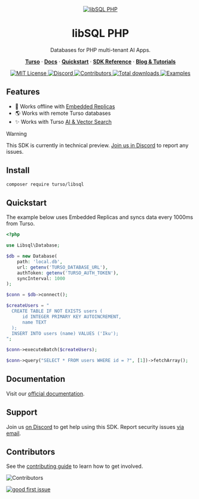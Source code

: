 <p align="center">
  <a href="https://tur.so/turso-php">
    <picture>
      <img src="/.github/cover.png" alt="libSQL PHP" />
    </picture>
  </a>
  <h1 align="center">libSQL PHP</h1>
</p>

<p align="center">
  Databases for PHP multi-tenant AI Apps.
</p>

<p align="center">
  <a href="https://tur.so/turso-php"><strong>Turso</strong></a> ·
  <a href="https://docs.turso.tech"><strong>Docs</strong></a> ·
  <a href="https://docs.turso.tech/sdk/php/quickstart"><strong>Quickstart</strong></a> ·
  <a href="https://docs.turso.tech/sdk/php/reference"><strong>SDK Reference</strong></a> ·
  <a href="https://turso.tech/blog"><strong>Blog &amp; Tutorials</strong></a>
</p>

<p align="center">
  <a href="LICENSE">
    <picture>
      <img src="https://img.shields.io/github/license/tursodatabase/libsql-php?color=0F624B" alt="MIT License" />
    </picture>
  </a>
  <a href="https://tur.so/discord-php">
    <picture>
      <img src="https://img.shields.io/discord/933071162680958986?color=0F624B" alt="Discord" />
    </picture>
  </a>
  <a href="#contributors">
    <picture>
      <img src="https://img.shields.io/github/contributors/tursodatabase/libsql-php?color=0F624B" alt="Contributors" />
    </picture>
  </a>
  <a href="https://packagist.org/packages/turso/libsql">
    <picture>
      <img src="https://img.shields.io/packagist/dt/turso/libsql?color=0F624B" alt="Total downloads" />
    </picture>
  </a>
  <a href="/examples">
    <picture>
      <img src="https://img.shields.io/badge/browse-examples-0F624B" alt="Examples" />
    </picture>
  </a>
</p>

## Features

- 🔌 Works offline with [Embedded Replicas](https://docs.turso.tech/features/embedded-replicas/introduction)
- 🌎 Works with remote Turso databases
- ✨ Works with Turso [AI & Vector Search](https://docs.turso.tech/features/ai-and-embeddings)

> [!WARNING]
> This SDK is currently in technical preview. <a href="https://tur.so/discord-php">Join us in Discord</a> to report any issues.

## Install

```bash
composer require turso/libsql
```

## Quickstart

The example below uses Embedded Replicas and syncs data every 1000ms from Turso.

```php
<?php

use Libsql\Database;

$db = new Database(
    path: 'local.db',
    url: getenv('TURSO_DATABASE_URL'),
    authToken: getenv('TURSO_AUTH_TOKEN'),
    syncInterval: 1000
);

$conn = $db->connect();

$createUsers = "
  CREATE TABLE IF NOT EXISTS users (
      id INTEGER PRIMARY KEY AUTOINCREMENT,
      name TEXT
  );
  INSERT INTO users (name) VALUES ('Iku');
";

$conn->executeBatch($createUsers);

$conn->query("SELECT * FROM users WHERE id = ?", [1])->fetchArray();
```

## Documentation

Visit our [official documentation](https://docs.turso.tech/sdk/php).

## Support

Join us [on Discord](https://tur.so/discord-php) to get help using this SDK. Report security issues [via email](mailto:security@turso.tech).

## Contributors

See the [contributing guide](CONTRIBUTING.md) to learn how to get involved.

![Contributors](https://contrib.nn.ci/api?repo=tursodatabase/libsql-php)

<a href="https://github.com/tursodatabase/libsql-php/issues?q=is%3Aopen+is%3Aissue+label%3A%22good+first+issue%22">
  <picture>
    <img src="https://img.shields.io/github/issues-search/tursodatabase/libsql-php?label=good%20first%20issue&query=label%3A%22good%20first%20issue%22%20&color=0F624B" alt="good first issue" />
  </picture>
</a>
